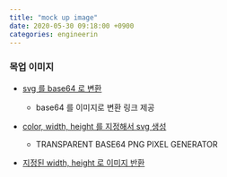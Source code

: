 ```yaml
---
title: "mock up image"
date: 2020-05-30 09:18:00 +0900
categories: engineerin
---
```


### 목업 이미지

- [svg 를 base64 로 변환](https://base64.guru/converter/encode/image/svg)
  - base64 를 이미지로 변환 링크 제공
- [color, width, height 를 지정해서 svg 생성](https://png-pixel.com/)

  - TRANSPARENT BASE64 PNG PIXEL GENERATOR

- [지정된 width, height 로 이미지 반환](https://lorempixel.com/)
